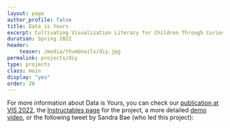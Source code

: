 ```yaml
---
layout: page
author_profile: false
title: Data is Yours
excerpt: Cultivating Visualization Literacy for Children Through Curiosity and Play.
duration: Spring 2022
header:
    teaser: /media/thumbnails/diy.jpg
permalink: projects/diy
type: projects
class: main
display: "yes"
order: 20
---
```


For more information about Data is Yours, you can check our [publication at VIS 2022](https://ieeexplore.ieee.org/abstract/document/9903547), the [Instructables page](https://www.instructables.com/Data-Is-Yours-Toolkit-Assembly-Instructions/) for the project, a more detailed [demo video](https://youtu.be/tdGMg05zE4w), or the following tweet by Sandra Bae (who led this project):

<blockquote class="twitter-tweet" data-lang="en"><p lang="en" dir="ltr"><a href="https://twitter.com/sandrabae_sb/status/1581438056267100161"></a></blockquote>
<script async src="//platform.twitter.com/widgets.js" charset="utf-8"></script>